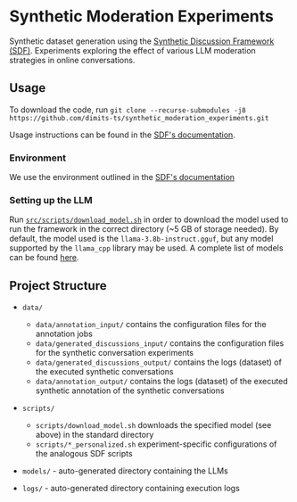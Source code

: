 # Synthetic Moderation Experiments

Synthetic dataset generation using the [Synthetic Discussion Framework (SDF)](https://github.com/dimits-ts/synthetic_discussion_framework). Experiments exploring the effect of various LLM moderation strategies in online conversations.

## Usage

To download the code, run `git clone --recurse-submodules -j8 https://github.com/dimits-ts/synthetic_moderation_experiments.git`

Usage instructions can be found in the [SDF's documentation](https://github.com/dimits-ts/synthetic_discussion_framework/blob/master/README.md).

### Environment

We use the environment outlined in the [SDF's documentation](https://github.com/dimits-ts/synthetic_discussion_framework/blob/master/README.md)

### Setting up the LLM

Run [`src/scripts/download_model.sh`](src/scripts/download_model.sh) in order to download the model used to run the framework in the correct directory (~5 GB of storage needed). By default, the model used is the `llama-3.8b-instruct.gguf`, but any model supported by the `llama_cpp` library may be used. A complete list of models can be found [here](https://github.com/ggerganov/llama.cpp).

## Project Structure

* `data/`
  * `data/annotation_input/` contains the configuration files for the annotation jobs
  * `data/generated_discussions_input/` contains the configuration files for the synthetic conversation experiments
  * `data/generated_discussions_output/` contains the logs (dataset) of the executed synthetic conversations
  * `data/annotation_output/` contains the logs (dataset) of the executed synthetic annotation of the synthetic conversations

* `scripts/`
  * `scripts/download_model.sh` downloads the specified model (see above) in the standard directory
  * `scripts/*_personalized.sh` experiment-specific configurations of the analogous SDF scripts

* `models/` - auto-generated directory containing the LLMs
* `logs/` - auto-generated directory containing execution logs
